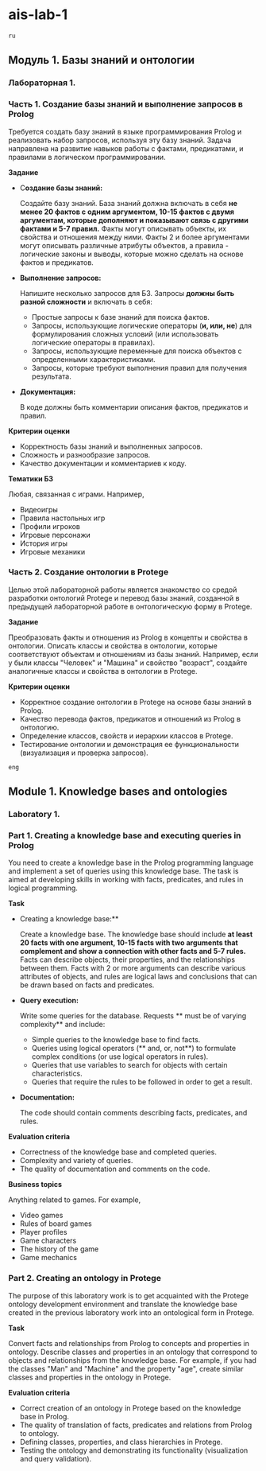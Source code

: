 # ais-lab-1
`ru`
## Модуль 1. Базы знаний и онтологии

### Лабораторная 1.

### Часть 1. Создание базы знаний и выполнение запросов в Prolog

Требуется создать базу знаний в языке программирования Prolog и реализовать набор запросов, используя эту базу знаний. Задача направлена на развитие навыков работы с фактами, предикатами, и правилами в логическом программировании.

**Задание**

- С**оздание базы знаний:**
    
    Создайте базу знаний. База знаний должна включать в себя **не менее 20 фактов с одним аргументом, 10-15 фактов с двумя аргументам, которые дополняют и показывают связь с другими фактами и 5-7 правил.** Факты могут описывать объекты, их свойства и отношения между ними. Факты 2 и более аргументами могут описывать различные атрибуты объектов, а правила - логические законы и выводы, которые можно сделать на основе фактов и предикатов.
    
- **Выполнение запросов:**
    
    Напишите несколько запросов для БЗ. Запросы **должны быть разной сложности** и включать в себя:
    
    - Простые запросы к базе знаний для поиска фактов.
    - Запросы, использующие логические операторы (**и, или, не**) для формулирования сложных условий (или использовать логические операторы в правилах).
    - Запросы, использующие переменные для поиска объектов с определенными характеристиками.
    - Запросы, которые требуют выполнения правил для получения результата.
- **Документация:**
    
    В коде должны быть комментарии описания фактов, предикатов и правил.
    

**Критерии оценки**

- Корректность базы знаний и выполненных запросов.
- Сложность и разнообразие запросов.
- Качество документации и комментариев к коду.

**Тематики БЗ**

Любая, связанная с играми. Например,

- Видеоигры
- Правила настольных игр
- Профили игроков
- Игровые персонажи
- История игры
- Игровые механики

### Часть 2.  **Создание онтологии в Protege**

Целью этой лабораторной работы является знакомство со средой разработки онтологий Protege и перевод базы знаний, созданной в предыдущей лабораторной работе в онтологическую форму в Protege.

**Задание**

Преобразовать факты и отношения из Prolog в концепты и свойства в онтологии. Описать классы и свойства в онтологии, которые соответствуют объектам и отношениям из базы знаний. Например, если у были классы "Человек" и "Машина" и свойство "возраст", создайте аналогичные классы и свойства в онтологии в Protege.

**Критерии оценки**

- Корректное создание онтологии в Protege на основе базы знаний в Prolog.
- Качество перевода фактов, предикатов и отношений из Prolog в онтологию.
- Определение классов, свойств и иерархии классов в Protege.
- Тестирование онтологии и демонстрация ее функциональности (визуализация и проверка запросов).

`eng`
## Module 1. Knowledge bases and ontologies

### Laboratory 1.

### Part 1. Creating a knowledge base and executing queries in Prolog

You need to create a knowledge base in the Prolog programming language and implement a set of queries using this knowledge base. The task is aimed at developing skills in working with facts, predicates, and rules in logical programming.

**Task**

- Creating a knowledge base:**
    
    Create a knowledge base. The knowledge base should include **at least 20 facts with one argument, 10-15 facts with two arguments that complement and show a connection with other facts and 5-7 rules.** Facts can describe objects, their properties, and the relationships between them. Facts with 2 or more arguments can describe various attributes of objects, and rules are logical laws and conclusions that can be drawn based on facts and predicates.
    
- **Query execution:**
    
    Write some queries for the database. Requests ** must be of varying complexity** and include:
    
    - Simple queries to the knowledge base to find facts.
    - Queries using logical operators (** and, or, not**) to formulate complex conditions (or use logical operators in rules).
    - Queries that use variables to search for objects with certain characteristics.
    - Queries that require the rules to be followed in order to get a result.
- **Documentation:**
    
    The code should contain comments describing facts, predicates, and rules.
    

**Evaluation criteria**

- Correctness of the knowledge base and completed queries.
- Complexity and variety of queries.
- The quality of documentation and comments on the code.

**Business topics**

Anything related to games. For example,

- Video games
- Rules of board games
- Player profiles
- Game characters
- The history of the game
- Game mechanics

### Part 2. **Creating an ontology in Protege**

The purpose of this laboratory work is to get acquainted with the Protege ontology development environment and translate the knowledge base created in the previous laboratory work into an ontological form in Protege.

**Task**

Convert facts and relationships from Prolog to concepts and properties in ontology. Describe classes and properties in an ontology that correspond to objects and relationships from the knowledge base. For example, if you had the classes "Man" and "Machine" and the property "age", create similar classes and properties in the ontology in Protege.

**Evaluation criteria**

- Correct creation of an ontology in Protege based on the knowledge base in Prolog.
- The quality of translation of facts, predicates and relations from Prolog to ontology.
- Defining classes, properties, and class hierarchies in Protege.
- Testing the ontology and demonstrating its functionality (visualization and query validation).

